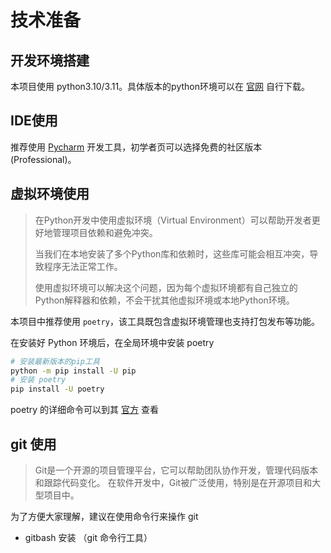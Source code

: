 # 技术准备

## 开发环境搭建

本项目使用 python3.10/3.11。具体版本的python环境可以在 [官网](https://www.python.org/downloads/) 自行下载。

## IDE使用

推荐使用 [Pycharm](https://www.jetbrains.com/pycharm/) 开发工具，初学者页可以选择免费的社区版本 (Professional)。

## 虚拟环境使用

> 在Python开发中使用虚拟环境（Virtual Environment）可以帮助开发者更好地管理项目依赖和避免冲突。
>
> 当我们在本地安装了多个Python库和依赖时，这些库可能会相互冲突，导致程序无法正常工作。
>
> 使用虚拟环境可以解决这个问题，因为每个虚拟环境都有自己独立的Python解释器和依赖，不会干扰其他虚拟环境或本地Python环境。

本项目中推荐使用 `poetry`，该工具既包含虚拟环境管理也支持打包发布等功能。

在安装好 Python 环境后，在全局环境中安装 poetry

```bash
# 安装最新版本的pip工具
python -m pip install -U pip
# 安装 poetry 
pip install -U poetry 
```

poetry 的详细命令可以到其 [官方](https://python-poetry.org/) 查看

## git 使用

> Git是一个开源的项目管理平台，它可以帮助团队协作开发，管理代码版本和跟踪代码变化。
> 在软件开发中，Git被广泛使用，特别是在开源项目和大型项目中。

为了方便大家理解，建议在使用命令行来操作 git

- gitbash 安装 （git 命令行工具）


